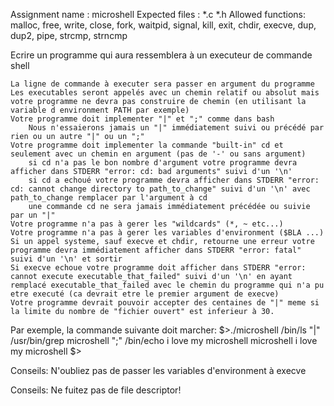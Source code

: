 Assignment name : microshell Expected files : *.c *.h Allowed functions: malloc, free, write, close, fork, waitpid, signal, kill, exit, chdir, execve, dup, dup2, pipe, strcmp, strncmp

Ecrire un programme qui aura ressemblera à un executeur de commande shell

    La ligne de commande à executer sera passer en argument du programme
    Les executables seront appelés avec un chemin relatif ou absolut mais votre programme ne devra pas construire de chemin (en utilisant la variable d environment PATH par exemple)
    Votre programme doit implementer "|" et ";" comme dans bash
        Nous n'essaierons jamais un "|" immédiatement suivi ou précédé par rien ou un autre "|" ou un ";"
    Votre programme doit implementer la commande "built-in" cd et seulement avec un chemin en argument (pas de '-' ou sans argument)
        si cd n'a pas le bon nombre d'argument votre programme devra afficher dans STDERR "error: cd: bad arguments" suivi d'un '\n'
        si cd a echoué votre programme devra afficher dans STDERR "error: cd: cannot change directory to path_to_change" suivi d'un '\n' avec path_to_change remplacer par l'argument à cd
        une commande cd ne sera jamais immédiatement précédée ou suivie par un "|"
    Votre programme n'a pas à gerer les "wildcards" (*, ~ etc...)
    Votre programme n'a pas à gerer les variables d'environment ($BLA ...)
    Si un appel systeme, sauf execve et chdir, retourne une erreur votre programme devra immédiatement afficher dans STDERR "error: fatal" suivi d'un '\n' et sortir
    Si execve echoue votre programme doit afficher dans STDERR "error: cannot execute executable_that_failed" suivi d'un '\n' en ayant remplacé executable_that_failed avec le chemin du programme qui n'a pu etre executé (ca devrait etre le premier argument de execve)
    Votre programme devrait pouvoir accepter des centaines de "|" meme si la limite du nombre de "fichier ouvert" est inferieur à 30.

Par exemple, la commande suivante doit marcher: $>./microshell /bin/ls "|" /usr/bin/grep microshell ";" /bin/echo i love my microshell microshell i love my microshell $>

Conseils: N'oubliez pas de passer les variables d'environment à execve

Conseils: Ne fuitez pas de file descriptor!

